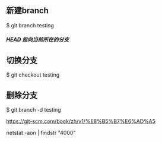 ## 新建branch
$ git branch testing

##### HEAD 指向当前所在的分支
## 切换分支
$ git checkout testing
## 删除分支
$ git branch -d testing




https://git-scm.com/book/zh/v1/%E8%B5%B7%E6%AD%A5




netstat -aon | findstr "4000"